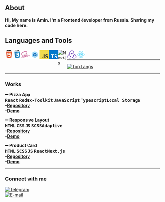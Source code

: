 ## About

<b>Hi, My name is Amin. I'm a Frontend developer from Russia. Sharing my code here.</b>



## Languages and Tools

<img align="left" alt="HTML5" width="26px" src="https://raw.githubusercontent.com/github/explore/80688e429a7d4ef2fca1e82350fe8e3517d3494d/topics/html/html.png"/>
<img align="left" alt="CSS3" width="26px" src="https://raw.githubusercontent.com/github/explore/80688e429a7d4ef2fca1e82350fe8e3517d3494d/topics/css/css.png" />
<img align="left" alt="Sass" width="30px" src="https://raw.githubusercontent.com/github/explore/80688e429a7d4ef2fca1e82350fe8e3517d3494d/topics/sass/sass.png"/>
<img align="left" alt="Webpack" width="30px" src="https://raw.githubusercontent.com/github/explore/80688e429a7d4ef2fca1e82350fe8e3517d3494d/topics/webpack/webpack.png" />
<img align="left" alt="JavaScript" width="30px" src="https://raw.githubusercontent.com/github/explore/80688e429a7d4ef2fca1e82350fe8e3517d3494d/topics/javascript/javascript.png" />
<img align="left" alt="Typescript" width="30px" src="https://raw.githubusercontent.com/github/explore/80688e429a7d4ef2fca1e82350fe8e3517d3494d/topics/typescript/typescript.png" />
<img align="left" alt="Next.js" width="30px" src="https://cdn.aglty.io/bwql7jyk/Attachments/NewItems/image_20211214122557_0.png" />
<img align="left" alt="Redux" width="30px" src="https://raw.githubusercontent.com/github/explore/78df643247d429f6cc873026c0622819ad797942/topics/redux/redux.png" />
<img align="left" alt="React" width="30px" src="https://raw.githubusercontent.com/github/explore/80688e429a7d4ef2fca1e82350fe8e3517d3494d/topics/react/react.png" />
<br>
<hr>

[![Top Langs](https://github-readme-stats.vercel.app/api/top-langs/?username=betteramsly&&theme=tokyonight&layout=compact)](https://github.com/anuraghazra/github-readme-stats)

<hr>


### Works   
<b>➖ Pizza App</b>
<br><b><kbd>React</kbd> <kbd>Redux-Toolkit</kbd> <kbd>JavaScript</kbd> <kbd>Typescript</kbd><kbd>Local Storage</kbd></b>
<br><b>-[Repository](https://github.com/betteramsly/react-pizza)</b>
<br><b>-[Demo](https://react-pizza-pi-nine.vercel.app/)</b>

<b>➖ Responsive Layout </b>
<br><b><kbd>HTML</kbd> <kbd>CSS</kbd> <kbd>JS</kbd> <kbd>SCSS</kbd><kbd>Adaptive</kbd></b>
<br><b>-[Repository](https://github.com/betteramsly/portfolio)</b>
<br><b>-[Demo](https://betteramsly.github.io/portfolio/)</b>

<b>➖ Product Card</b>
<br><b> <kbd>HTML</kbd> <kbd>SCSS</kbd> <kbd>JS</kbd> <kbd>React</kbd><kbd>Next.js</kbd> </b>
<br><b>-[Repository](https://github.com/betteramsly/vicuesoft-test)</b>
<br><b>-[Demo](https://vicuesoft-test.vercel.app/)</b>

<hr>

### Connect with me
 <a href="https://t.me/betteramsly">	<img alt="Telegram" src="https://img.shields.io/badge/@betteramsly-2CA5E0?style=for-the-badge&logo=telegram&logoColor=white" /></a>
 <br/>
  <a href="betteramsly@mail.ru/"><img alt="E-mail" src="https://img.shields.io/badge/betteramsly@mail.ru-%23E4405F.svg?style=for-the-badge&logo=Inbox&logoColor=white"/></a>
 <br/>
